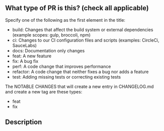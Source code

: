 ## What type of PR is this? (check all applicable)

Specify one of the following as the first element in the title:

- build: Changes that affect the build system or external dependencies (example scopes: gulp, broccoli, npm)
- ci: Changes to our CI configuration files and scripts (examples: CircleCi, SauceLabs)
- docs: Documentation only changes
- feat: A new feature
- fix: A bug fix
- perf: A code change that improves performance
- refactor: A code change that neither fixes a bug nor adds a feature
- test: Adding missing tests or correcting existing tests

The NOTABLE CHANGES that will create a new entry in CHANGELOG.md and 
create a new tag are these types:

- feat
- fix

## Description

<Add your description here>
